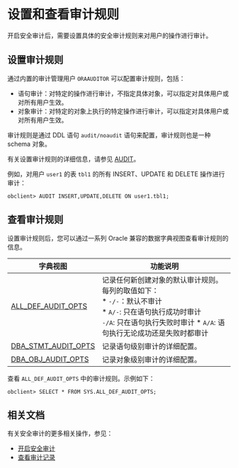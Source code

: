 # 设置和查看审计规则

开启安全审计后，需要设置具体的安全审计规则来对用户的操作进行审计。

## 设置审计规则

通过内置的审计管理用户 `ORAAUDITOR` 可以配置审计规则，包括：

* 语句审计：对特定的操作进行审计，不指定具体对象，可以指定对具体用户或对所有用户生效。
* 对象审计：对特定的对象上执行的特定操作进行审计，可以指定对具体用户或对所有用户生效。

审计规则是通过 DDL 语句 `audit/noaudit` 语句来配置，审计规则也是一种 schema 对象。

有关设置审计规则的详细信息，请参见 [AUDIT](../../../7.reference/4.development-reference/1.sql-syntax/3.common-tenant-of-oracle-mode/9.sql-statement-of-oracle-mode/3.dcl-of-oracle-mode/2.audit-of-oracle-mode.md)。

例如，对用户 `user1` 的表 `tbl1` 的所有 INSERT、UPDATE 和 DELETE 操作进行审计：

```shell
obclient> AUDIT INSERT,UPDATE,DELETE ON user1.tbl1;
```

## 查看审计规则

设置审计规则后，您可以通过一系列 Oracle 兼容的数据字典视图查看审计规则的信息。

| 字典视图     |  功能说明   |
|-----------|--------|
| [ALL_DEF_AUDIT_OPTS](../../../7.reference/5.system-reference/5.system-view-of-oracle-mode/2.dictionary-view-of-oracle-mode/9.all_def_audit_opts-of-oracle-mode.md)  | 记录任何新创建对象的默认审计规则。每列的取值如下：<br> * `-/-`：默认不审计 <br> * `A/-`: 只在语句执行成功时审计  <br> `-/A`: 只在语句执行失败时审计 * `A/A`: 语句执行无论成功还是失败时都审计   |
| [DBA_STMT_AUDIT_OPTS](../../../7.reference/5.system-reference/5.system-view-of-oracle-mode/2.dictionary-view-of-oracle-mode/100.dba_stmt_audit_opts-of-oracle-mode.md) | 记录语句级别审计的详细配置。  |
| [DBA_OBJ_AUDIT_OPTS](../../../7.reference/5.system-reference/5.system-view-of-oracle-mode/2.dictionary-view-of-oracle-mode/85.dba_obj_audit_opts-of-oracle-mode.md)  | 记录对象级别审计的详细配置。  |


查看 `ALL_DEF_AUDIT_OPTS` 中的审计规则。示例如下：

```shell
obclient> SELECT * FROM SYS.ALL_DEF_AUDIT_OPTS;
```

## 相关文档

有关安全审计的更多相关操作，参见：

* [开启安全审计](2.audit-open.md)
* [查看审计记录](5.audit-records.md)

